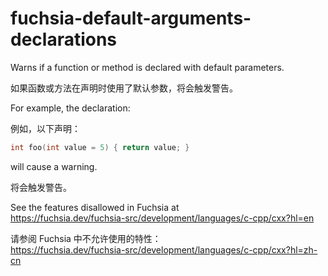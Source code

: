# fuchsia-default-arguments-declarations

Warns if a function or method is declared with default parameters.

如果函数或方法在声明时使用了默认参数，将会触发警告。

For example, the declaration:

例如，以下声明：

```c++
int foo(int value = 5) { return value; }
```

will cause a warning.

将会触发警告。

See the features disallowed in Fuchsia at  
<https://fuchsia.dev/fuchsia-src/development/languages/c-cpp/cxx?hl=en>

请参阅 Fuchsia 中不允许使用的特性：  
<https://fuchsia.dev/fuchsia-src/development/languages/c-cpp/cxx?hl=zh-cn>

